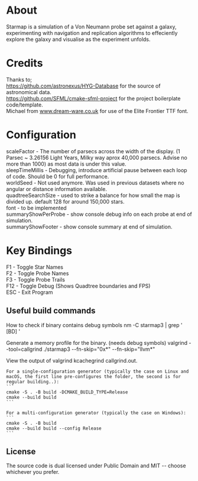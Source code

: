# About

Starmap is a simulation of a Von Neumann probe set against a galaxy, experimenting with navigation and replication algorithms to effeciently explore the galaxy and visualise as the experiment unfolds. 

# Credits

Thanks to; <BR>
https://github.com/astronexus/HYG-Database for the source of astronomical data.<BR>
https://github.com/SFML/cmake-sfml-project for the project boilerplate code/template.<BR>
Michael from www.dream-ware.co.uk for use of the Elite Frontier TTF font.

# Configuration

scaleFactor - The number of parsecs across the width of the display. (1 Parsec ~ 3.26156 Light Years, Milky way aprox 40,000 parsecs. Advise no more than 1000) as most data is under this value.<BR>
sleepTimeMillis - Debugging, introduce artificial pause between each loop of code. Should be 0 for full performance.<BR>
worldSeed - Not used anymore. Was used in previous datasets where no angular or distance information available.<BR>
quadtreeSearchSize - used to strike a balance for how small the map is divided up. default 128 for around 150,000 stars.<BR>
font - to be implemented<BR>
summaryShowPerProbe - show console debug info on each probe at end of simulation.<BR>
summaryShowFooter - show console  summary at end of simulation.<BR>

# Key Bindings

F1 - Toggle Star Names<BR>
F2 - Toggle Probe Names<BR>
F3 - Toggle Probe Trails<BR>
F12 - Toggle Debug (Shows Quadtree boundaries and FPS)<BR>
ESC - Exit Program<BR>

## Useful build commands

How to check if binary contains debug symbols
nm -C starmap3 | grep ' [BD] '

Generate a memory profile for the binary. (needs debug symbols)
valgrind --tool=callgrind ./starmap3 --fn-skip="0x*" --fn-skip="llvm*"

View the output of valgrind
kcachegrind callgrind.out.<PID>

    For a single-configuration generator (typically the case on Linux and macOS, the first line pre-configures the folder, the second is for regular building..):
    ```
    cmake -S . -B build -DCMAKE_BUILD_TYPE=Release
    cmake --build build
    ```

    For a multi-configuration generator (typically the case on Windows):
    ```
    cmake -S . -B build
    cmake --build build --config Release
    ```

## License

The source code is dual licensed under Public Domain and MIT -- choose whichever you prefer.
